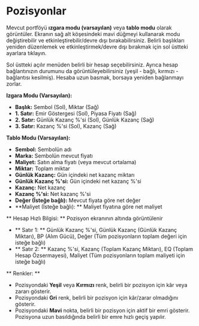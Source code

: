 # **Pozisyonlar**

Mevcut portföyü **ızgara modu (varsayılan)** veya **tablo modu** olarak görüntüler.
Ekranın sağ alt köşesindeki mavi düğmeyi kullanarak modu değiştirebilir ve etkinleştirebilir/devre dışı bırakabilirsiniz.
Belirli başlıkları yeniden düzenlemek ve etkinleştirmek/devre dışı bırakmak için sol üstteki ayarlara tıklayın.

Sol üstteki açılır menüden belirli bir hesap seçebilirsiniz.
Ayrıca hesap bağlantınızın durumunu da görüntüleyebilirsiniz (yeşil - bağlı, kırmızı - bağlantısı kesilmiş).
Hesaba uzun basmak, borsaya yeniden bağlanmayı zorlar.

**Izgara Modu (Varsayılan):**
- **Başlık:** Sembol (Sol), Miktar (Sağ)
- **1. Satır:** Emir Göstergesi (Sol), Piyasa Fiyatı (Sağ)
- **2. Satır:** Günlük Kazanç %'si (Sol), Günlük Kazanç (Sağ)
- **3. Satır:** Kazanç %'si (Sol), Kazanç (Sağ)

**Tablo Modu (Varsayılan):**
- **Sembol:** Sembolün adı
- **Marka:** Sembolün mevcut fiyatı
- **Maliyet:** Satın alma fiyatı (veya mevcut ortalama)
- **Miktar:** Toplam miktar
- **Günlük Kazanç:** Gün içindeki net kazanç miktarı
- **Günlük Kazanç %'si:** Gün içindeki net kazanç %'si
- **Kazanç:** Net kazanç
- **Kazanç %'si:** Net kazanç %'si
- **Değer (İsteğe bağlı):** Mevcut fiyata göre net değer
- **Maliyet (İsteğe bağlı): ** Maliyet fiyatına göre net maliyet

** Hesap Hızlı Bilgisi: **
Pozisyon ekranının altında görüntülenir
- ** Satır 1: ** Günlük Kazanç %'si, Günlük Kazanç (Günlük Kazanç Miktarı), BP (Alım Gücü), Değer (Tüm pozisyonların toplam değeri için isteğe bağlı)
- ** Satır 2: ** Kazanç %'si, Kazanç (Toplam Kazanç Miktarı), EQ (Toplam Hesap Özsermayesi), Maliyet (Tüm pozisyonların toplam maliyeti için isteğe bağlı)

** Renkler: **
- Pozisyondaki **Yeşil** veya **Kırmızı** renk, belirli bir pozisyon için kâr veya zararı gösterir.
- Pozisyondaki **Gri** renk, belirli bir pozisyon için kâr/zarar olmadığını gösterir.
- Pozisyondaki **Mavi** nokta, belirli bir pozisyon için aktif bir emri gösterir. Pozisyona uzun basıldığında belirli bir emre hızlı geçiş yapılır.